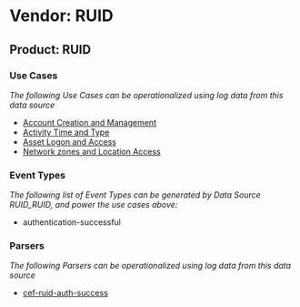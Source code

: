 Vendor: RUID
============
Product: RUID
-------------

### Use Cases

_The following Use Cases can be operationalized using log data from this data source_

* [Account Creation and Management](usecase_account_creation_and_management.md)
* [Activity Time  and Type](usecase_activity_time__and_type.md)
* [Asset Logon and Access](usecase_asset_logon_and_access.md)
* [Network zones and Location Access](usecase_network_zones_and_location_access.md)


### Event Types

_The following list of Event Types can be generated by Data Source RUID_RUID, and power the use cases above:_

- authentication-successful


### Parsers

_The following Parsers can be operationalized using log data from this data source_

* [cef-ruid-auth-success](parserContent_cef-ruid-auth-success.md)
